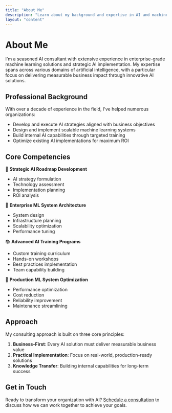 ```yaml
---
title: "About Me"
description: "Learn about my background and expertise in AI and machine learning"
layout: "content"
---
```


# About Me

I'm a seasoned AI consultant with extensive experience in enterprise-grade machine learning solutions and strategic AI implementation. My expertise spans across various domains of artificial intelligence, with a particular focus on delivering measurable business impact through innovative AI solutions.

## Professional Background

With over a decade of experience in the field, I've helped numerous organizations:
- Develop and execute AI strategies aligned with business objectives
- Design and implement scalable machine learning systems
- Build internal AI capabilities through targeted training
- Optimize existing AI implementations for maximum ROI

## Core Competencies

🎯 **Strategic AI Roadmap Development**
- AI strategy formulation
- Technology assessment
- Implementation planning
- ROI analysis

🔧 **Enterprise ML System Architecture**
- System design
- Infrastructure planning
- Scalability optimization
- Performance tuning

📚 **Advanced AI Training Programs**
- Custom training curriculum
- Hands-on workshops
- Best practices implementation
- Team capability building

🤝 **Production ML System Optimization**
- Performance optimization
- Cost reduction
- Reliability improvement
- Maintenance streamlining

## Approach

My consulting approach is built on three core principles:

1. **Business-First**: Every AI solution must deliver measurable business value
2. **Practical Implementation**: Focus on real-world, production-ready solutions
3. **Knowledge Transfer**: Building internal capabilities for long-term success

## Get in Touch

Ready to transform your organization with AI? [Schedule a consultation](/pages/contact/) to discuss how we can work together to achieve your goals.